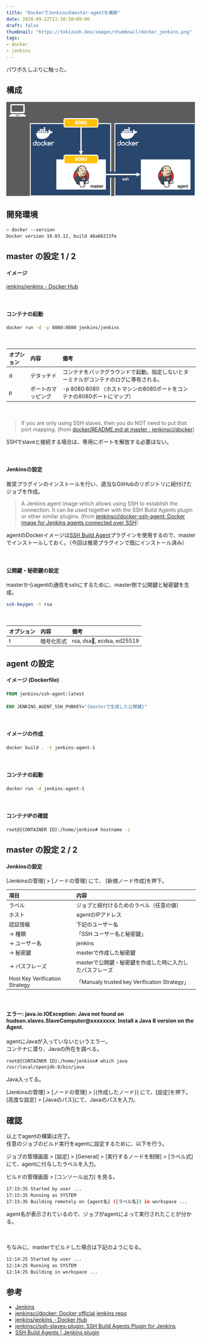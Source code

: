 ```yaml
---
title: "DockerでJenkinsのmastar-agentを構築"
date: 2020-09-22T11:38:58+09:00
draft: false
thumbnail: "https://tokizuoh.dev/images/thumbnail/docker_jenkins.png"
tags:
- docker
- jenkins
---
```

  
パワポ久しぶりに触った。  
<!--more-->  
  
## 構成  
![](./1.png)
  
## 開発環境  
  
```bash
> docker --version
Docker version 19.03.12, build 48a66213fe
```
  
## master の設定 1 / 2  
  
#### イメージ  
[jenkins/jenkins - Docker Hub](https://hub.docker.com/r/jenkins/jenkins)
  
　
  
#### コンテナの起動  
```bash
docker run -d -p 8080:8080 jenkins/jenkins
```
  
　
  
|オプション|内容           |備考                                                                    |
|:-------|:------------- |:----------------------------------------------------------------------|
|d       |デタッチド       |コンテナをバックグラウンドで起動。指定しないとターミナルがコンテナのログに専有される。|
|p       |ポートのマッピング|-p 8080:8080 （ホストマシンの8080ポートをコンテナの8080ポートにマップ）         |
  
　
  
> If you are only using SSH slaves, then you do NOT need to put that port mapping. (from [docker/README.md at master · jenkinsci/docker](https://github.com/jenkinsci/docker/blob/master/README.md))  
  
SSHでslaveと接続する場合は、専用にポートを解放する必要はない。  
  
　
  
#### Jenkinsの設定  
推奨プラグインのインストールを行い、適当なGitHubのリポジトリに紐付けたジョブを作成。  
  
> A Jenkins agent image which allows using SSH to establish the connection. It can be used together with the SSH Build Agents plugin or other similar plugins. (from [jenkinsci/docker-ssh-agent: Docker image for Jenkins agents connected over SSH](https://github.com/jenkinsci/docker-ssh-agent))
  
agentのDockerイメージは[SSH Build Agent](https://plugins.jenkins.io/ssh-slaves/)プラグインを使用するので、masterでインストールしておく。（今回は推奨プラグインで既にインストール済み）
  
　
  
#### 公開鍵・秘密鍵の設定  
masterからagentの通信をsshにするために、master側で公開鍵と秘密鍵を生成。  
  
```bash
ssh-keygen -t rsa
```
  
　
  
|オプション|内容     |備考                    |
|:-------|:------ |:-----------------------|
|t       |暗号化形式|rsa, dsa, ecdsa, ed25519|
  
## agent の設定  
  
#### イメージ (Dockerfile)  
```dockerfile
FROM jenkins/ssh-agent:latest

ENV JENKINS_AGENT_SSH_PUBKEY="{masterで生成した公開鍵}"
```
  
　
  
#### イメージの作成  
  
```bash
docker build . -t jenkins-agent-1
```
  
　
  
#### コンテナの起動  
  
```bash
docker run -d jenkins-agent-1 
```
  
　
  
#### コンテナIPの確認
```bash
root@{CONTAINER ID}:/home/jenkins# hostname -i
```
  
## master の設定 2 / 2 
  
#### Jenkinsの設定  
[Jenkinsの管理] > [ノードの管理] にて、 [新規ノード作成]を押下。  
  
|項目                            |内容                                            |
|:------------------------------|:-----------------------------------------------|
|ラベル                          |ジョブと紐付けるためのラベル（任意の値）               |
|ホスト                          |agentのIPアドレス                                 |
|認証情報                        |下記のユーザー名                                   |
|→ 種類                          |「SSH ユーザー名と秘密鍵」                         |
|→ ユーザー名                     |jenkins                                        |
|→ 秘密鍵                        |masterで作成した秘密鍵                            |
|→ パスフレーズ                   |masterで公開鍵・秘密鍵を作成した時に入力したパスフレーズ|
|Host Key Verification Strategy	|「Manualy trusted key Verification Strategy」   |
  
　
  
#### エラー: java.io.IOException: Java not found on hudson.slaves.SlaveComputer@xxxxxxxx. Install a Java 8 version on the Agent.
agentにJavaが入っていないというエラー。  
コンテナに潜り、Javaの所在を調べる。  
  
```bash
root@{CONTAINER ID}:/home/jenkins# which java
/usr/local/openjdk-8/bin/java
```
  
Java入ってる。  
  
[Jenkinsの管理] > [ノードの管理] > [{作成したノード}] にて、[設定]を押下。  
[高度な設定] > [Javaのパス]にて、Javaのパスを入力。  
  
## 確認  
以上でagentの構築は完了。  
任意のジョブのビルド実行をagentに設定するために、以下を行う。  
  
ジョブの管理画面 > [設定] > [General] > [実行するノードを制限] > [ラベル式] にて、agentに付与したラベルを入力。  
  
ビルドの管理画面 > [コンソール出力] を見る。  
  
```bash
17:15:35 Started by user ...
17:15:35 Running as SYSTEM
17:15:35 Building remotely on {agent名} ({ラベル名}) in workspace ...
```
  
agent名が表示されているので、ジョブがagentによって実行されたことが分かる。  
  
　
  
ちなみに、masterでビルドした場合は下記のようになる。  
  
```bash
12:14:25 Started by user ...
12:14:25 Running as SYSTEM
12:14:25 Building in workspace ...
```
  
## 参考  
- [Jenkins](https://jenkins.io/)  
- [jenkinsci/docker: Docker official jenkins repo](https://github.com/jenkinsci/docker)  
- [jenkins/jenkins - Docker Hub](https://hub.docker.com/r/jenkins/jenkins)  
- [jenkinsci/ssh-slaves-plugin: SSH Build Agents Plugin for Jenkins](https://github.com/jenkinsci/ssh-slaves-plugin)
- [SSH Build Agents | Jenkins plugin](https://plugins.jenkins.io/ssh-slaves/)  